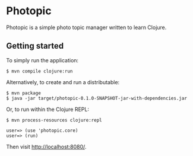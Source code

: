 Photopic
========

Photopic is a simple photo topic manager written to learn Clojure.

Getting started
---------------

To simply run the application:

	$ mvn compile clojure:run

Alternatively, to create and run a distributable:

	$ mvn package
	$ java -jar target/photopic-0.1.0-SNAPSHOT-jar-with-dependencies.jar

Or, to run within the Clojure REPL:

	$ mvn process-resources clojure:repl

	user=> (use 'photopic.core)
	user=> (run)

Then visit <http://localhost:8080/>.
